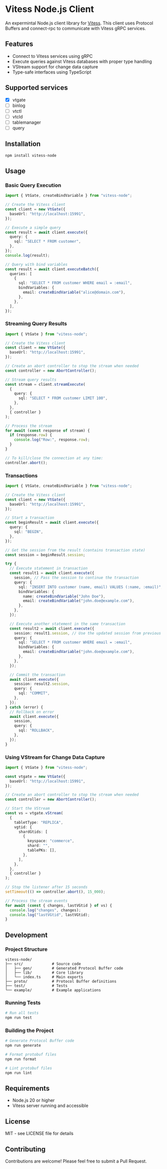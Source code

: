 # Vitess Node.js Client

An expermintal Node.js client library for [Vitess](https://vitess.io/). This client uses Protocol Buffers and connect-rpc to communicate with Vitess gRPC services.

## Features

- Connect to Vitess services using gRPC
- Execute queries against Vitess databases with proper type handling
- VStream support for change data capture
- Type-safe interfaces using TypeScript

## Supported services

- [x] vtgate
- [ ] binlog
- [ ] vtctl
- [ ] vtcld
- [ ] tablemanager
- [ ] query

## Installation

```bash
npm install vitess-node
```

## Usage

### Basic Query Execution

```typescript
import { VtGate, createBindVariable } from "vitess-node";

// Create the Vitess client
const client = new VtGate({
  baseUrl: "http://localhost:15991",
});

// Execute a simple query
const result = await client.execute({
  query: {
    sql: "SELECT * FROM customer",
  },
});
console.log(result);

// Query with bind variables
const result = await client.executeBatch({
  queries: [
    {
      sql: "SELECT * FROM customer WHERE email = :email",
      bindVariables: {
        email: createBindVariable("alice@domain.com"),
      },
    },
  ],
});
```

### Streaming Query Results

```typescript
import { VtGate } from "vitess-node";

// Create the Vitess client
const client = new VtGate({
  baseUrl: "http://localhost:15991",
});

// Create an abort controller to stop the stream when needed
const controller = new AbortController();

// Stream query results
const stream = client.streamExecute(
  {
    query: {
      sql: "SELECT * FROM customer LIMIT 100",
    },
  },
  { controller }
);

// Process the stream
for await (const response of stream) {
  if (response.row) {
    console.log("Row:", response.row);
  }
}

// To kill/close the connection at any time:
controller.abort();
```

### Transactions

```typescript
import { VtGate, createBindVariable } from "vitess-node";

// Create the Vitess client
const client = new VtGate({
  baseUrl: "http://localhost:15991",
});

// Start a transaction
const beginResult = await client.execute({
  query: {
    sql: "BEGIN",
  },
});

// Get the session from the result (contains transaction state)
const session = beginResult.session;

try {
  // Execute statement in transaction
  const result1 = await client.execute({
    session, // Pass the session to continue the transaction
    query: {
      sql: "INSERT INTO customer (name, email) VALUES (:name, :email)",
      bindVariables: {
        name: createBindVariable("John Doe"),
        email: createBindVariable("john.doe@example.com"),
      },
    },
  });

  // Execute another statement in the same transaction
  const result2 = await client.execute({
    session: result1.session, // Use the updated session from previous query
    query: {
      sql: "SELECT * FROM customer WHERE email = :email",
      bindVariables: {
        email: createBindVariable("john.doe@example.com"),
      },
    },
  });

  // Commit the transaction
  await client.execute({
    session: result2.session,
    query: {
      sql: "COMMIT",
    },
  });
} catch (error) {
  // Rollback on error
  await client.execute({
    session,
    query: {
      sql: "ROLLBACK",
    },
  });
}
```

### Using VStream for Change Data Capture

```typescript
import { VtGate } from "vitess-node";

const vtgate = new VtGate({
  baseUrl: "http://localhost:15991",
});

// Create an abort controller to stop the stream when needed
const controller = new AbortController();

// Start the VStream
const vs = vtgate.vStream(
  {
    tabletType: "REPLICA",
    vgtid: {
      shardGtids: [
        {
          keyspace: "commerce",
          shard: "",
          tablePKs: [],
        },
      ],
    },
  },
  { controller }
);

// Stop the listener after 15 seconds
setTimeout(() => controller.abort(), 15_000);

// Process the stream events
for await (const { changes, lastVGtid } of vs) {
  console.log("changes", changes);
  console.log("lastVGtid", lastVGtid);
}
```

## Development

### Project Structure

```
vitess-node/
├── src/             # Source code
│   ├── gen/         # Generated Protocol Buffer code
│   ├── lib/         # Core library
│   └── index.ts     # Main exports
├── proto/           # Protocol Buffer definitions
├── test/            # Tests
└── example/         # Example applications
```

### Running Tests

```bash
# Run all tests
npm run test
```

### Building the Project

```bash
# Generate Protocol Buffer code
npm run generate

# Format protobuf files
npm run format

# Lint protobuf files
npm run lint
```

## Requirements

- Node.js 20 or higher
- Vitess server running and accessible

## License

MIT - see LICENSE file for details

## Contributing

Contributions are welcome! Please feel free to submit a Pull Request.
